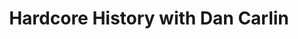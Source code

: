 ---
title:         "Hardcore History with Dan Carlin"
description:   "Was Alexander the Great as bad a person as Hitler? What was the greatest army of all time? Which U.S. President was the worst? Hardcore History discusses the issues and questions history fans love."
url-thumbnail: "http://www.dancarlin.com/graphics/DC_HH_iTunes.jpg"
url-rss:       "http://feeds.feedburner.com/dancarlin/history?format=xml"
url-web:       "http://www.dancarlin.com/"
url-itunes:    "https://itunes.apple.com/us/podcast/dan-carlins-hardcore-history/id173001861?mt=2&uo=4"
tags:         [history, culture]
---
